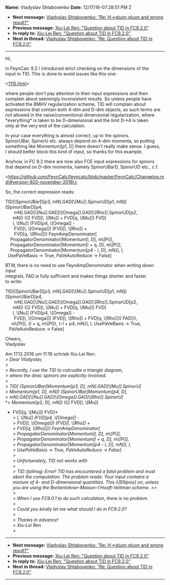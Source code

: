 **Name:** Vladyslav Shtabovenko
**Date:** 12/17/16-07:28:51 PM Z

  - **Next message:** [Vladyslav Shtabovenko: "Re: H-\>gluon,gluon and
    wrong result?"](1143.html)
  - **Previous message:** [Xiu-Lei Ren: "Question about TID in
    FC9.2.0"](1141.html)
  - **In reply to:** [Xiu-Lei Ren: "Question about TID in
    FC9.2.0"](1141.html)
  - **Next in thread:** [Vladyslav Shtabovenko: "Re: Question about TID
    in FC9.2.0"](1162.html)

-----

Hi,  

in FeynCalc 9.2 I introduced strict checking on the dimensions of the  
input in TID. This is done to avoid issues like this one:  

\<[1115.html](1115.html)\>  

where people don't pay attention to their input expressions and then  
complain about seemingly inconsistent results. So unless people have  
activated the BMHV regularization scheme, TID will complain about  
expressions that contain both 4-dim and D-dim objects, as such terms
are  
not allowed in the naive/conventional dimensional regularization,
where  
\*everything\* is taken to be D-dimensional and the limit D-\>4 is
taken  
only at the very end of the calculation.  

In your case everything is almost correct, up to the spinors.  
SpinorUBar, SpinorU etc. always depend on 4-dim momenta, so putting  
something like Momentum[p1, D] there doesn't really make sense.
I guess,  
I should better block this kind of input, so thanks for this example.  

Anyhow, in FC 9.2 there are now also FCE input expressions for spinors  
that depend on D-dim momenta, namely SpinorUBarD, SpinorUD etc., c.f.  

\<https://github.com/FeynCalc/feyncalc/blob/master/FeynCalc/Changelog.md\#version-920-november-2016\>  

So, the correct expression reads:  

TID[(SpinorUBarD[p3,
mN].GAD[\\[Mu]].SpinorUD[p1, mN])
(SpinorUBarD[p4,  
       mN].GAD[\\[Nu]].GAD[\\[Omega]].GAD[\\[Rho]].SpinorUD[p2,  
      mN]) ((2 FVD[l, \\[Mu]] + FVD[q,
\\[Mu]]) FVD[  
      l, \\[Nu]] (FVD[p4, \\[Omega]] -  
       FVD[l, \\[Omega]]) (FVD[l,
\\[Rho]] +  
       FVD[q, \\[Rho]])) FeynAmpDenominator[  
    PropagatorDenominator[Momentum[l, D],
m\\[Pi]],  
    PropagatorDenominator[Momentum[l + q, D],
m\\[Pi]],  
    PropagatorDenominator[Momentum[p4 - l, D], mN]],
l,  
  UsePaVeBasis -\> True, PaVeAutoReduce -\> False]  

BTW, there is no need to use FeynAmpDenominator when writing down
input  
integrals, FAD is fully sufficient and makes things shorter and faster  
to write:  

TID[(SpinorUBarD[p3,
mN].GAD[\\[Mu]].SpinorUD[p1, mN])
(SpinorUBarD[p4,  
       mN].GAD[\\[Nu]].GAD[\\[Omega]].GAD[\\[Rho]].SpinorUD[p2,  
      mN]) ((2 FVD[l, \\[Mu]] + FVD[q,
\\[Mu]]) FVD[  
      l, \\[Nu]] (FVD[p4, \\[Omega]] -  
       FVD[l, \\[Omega]]) (FVD[l,
\\[Rho]] + FVD[q, \\[Rho]])) FAD[{l,  
     m\\[Pi]}, {l + q, m\\[Pi]}, {-l + p4, mN}], l,
UsePaVeBasis -\> True,  
   PaVeAutoReduce -\> False]  

Cheers,  
Vladyslav  

Am 17.12.2016 um 11:19 schrieb Xiu-Lei Ren:  
*\> Dear Vladyslav,*  
*\>*  
*\> Recently, I use the TID to calcualte a triangle diagram,*  
*\> where the dirac spinors are explicitly involved.*  
*\>*  
*\> TID[ (SpinorUBar[Momentum[p3, D],
mN].GAD[\\[Mu]].SpinorU[*  
*\> Momentum[p1, D], mN]) (SpinorUBar[Momentum[p4,
D],*  
*\>
mN].GAD[\\[Nu]].GAD[\\[Omega]].GAD[\\[Rho]].SpinorU[*  
*\> Momentum[p2, D], mN]) ((2 FVD[l, \\[Mu]]
+ FVD[q, \\[Mu]]) FVD[*  
*\> l, \\[Nu]] (FVD[p4, \\[Omega]] -*  
*\> FVD[l, \\[Omega]]) (FVD[l, \\[Rho]]
+*  
*\> FVD[q, \\[Rho]])) FeynAmpDenominator[*  
*\> PropagatorDenominator[Momentum[l, D],
m\\[Pi]],*  
*\> PropagatorDenominator[Momentum[l + q, D],
m\\[Pi]],*  
*\> PropagatorDenominator[Momentum[p4 - l, D], mN]],
l,*  
*\> UsePaVeBasis -\> True, PaVeAutoReduce -\> False]*  
*\>*  
*\> Unfortunately, TID not works with*  
*\>*  
*\> TID::failmsg: Error\! TID has encountered a fatal problem and must
abort the computation. The problem reads: Your input contains a mixture
of 4- and D-dimensional quantities. This i\\[Ellipsis] on,
unless you are using the Breitenlohner-Maison-t'Hooft-Veltman scheme.
\>\>*  
*\>*  
*\> When I use FC9.0.1 to do such calculation, there is no problem.*  
*\>*  
*\> Could you kindly let me what should I do in FC9.2.0?*  
*\>*  
*\> Thanks in advance\!*  
*\> Xiu-Lei Ren*  
*\>*  

-----

  - **Next message:** [Vladyslav Shtabovenko: "Re: H-\>gluon,gluon and
    wrong result?"](1143.html)
  - **Previous message:** [Xiu-Lei Ren: "Question about TID in
    FC9.2.0"](1141.html)
  - **In reply to:** [Xiu-Lei Ren: "Question about TID in
    FC9.2.0"](1141.html)
  - **Next in thread:** [Vladyslav Shtabovenko: "Re: Question about TID
    in FC9.2.0"](1162.html)

-----

